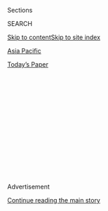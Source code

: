 <div id="app">

<div>

<div>

<div>

<div class="NYTAppHideMasthead css-1q2w90k e1suatyy0">

<div class="section css-ui9rw0 e1suatyy2">

<div class="css-eph4ug er09x8g0">

<div class="css-6n7j50">

</div>

<span class="css-1dv1kvn">Sections</span>

<div class="css-10488qs">

<span class="css-1dv1kvn">SEARCH</span>

</div>

[Skip to content](#site-content)[Skip to site index](#site-index)

</div>

<div id="masthead-section-label" class="css-1wr3we4 eaxe0e00">

[Asia
Pacific](https://www.nytimes3xbfgragh.onion/section/world/asia)

</div>

<div class="css-10698na e1huz5gh0">

</div>

</div>

<div id="masthead-bar-one" class="section hasLinks css-15hmgas e1csuq9d3">

<div class="css-uqyvli e1csuq9d0">

</div>

<div class="css-1uqjmks e1csuq9d1">

</div>

<div class="css-9e9ivx">

[](https://myaccount.nytimes3xbfgragh.onion/auth/login?response_type=cookie&client_id=vi)

</div>

<div class="css-1bvtpon e1csuq9d2">

[Today’s
Paper](https://www.nytimes3xbfgragh.onion/section/todayspaper)

</div>

</div>

</div>

</div>

<div data-aria-hidden="false">

<div id="site-content" data-role="main">

<div>

<div class="css-1aor85t" style="opacity:0.000000001;z-index:-1;visibility:hidden">

<div class="css-1hqnpie">

<div class="css-epjblv">

<span class="css-17xtcya">[Asia
Pacific](/section/world/asia)</span><span class="css-x15j1o">|</span><span class="css-fwqvlz">Chinese
Rights Lawyer Swept Up in Xi’s Crackdown Gets More Than 4 Years in
Prison</span>

</div>

<div class="css-k008qs">

<div class="css-1iwv8en">

<span class="css-18z7m18"></span>

<div>

</div>

</div>

<span class="css-1n6z4y">https://nyti.ms/2S8LM38</span>

<div class="css-1705lsu">

<div class="css-4xjgmj">

<div class="css-4skfbu" data-role="toolbar" data-aria-label="Social Media Share buttons, Save button, and Comments Panel with current comment count" data-testid="share-tools">

  - 
  - 
  - 
  - 
    
    <div class="css-6n7j50">
    
    </div>

  - 

</div>

</div>

</div>

</div>

</div>

</div>

<div class="css-13pd83m">

</div>

<div id="top-wrapper" class="css-1sy8kpn">

<div id="top-slug" class="css-l9onyx">

Advertisement

</div>

[Continue reading the main
story](#after-top)

<div class="ad top-wrapper" style="text-align:center;height:100%;display:block;min-height:250px">

<div id="top" class="place-ad" data-position="top" data-size-key="top">

</div>

</div>

<div id="after-top">

</div>

</div>

<div id="sponsor-wrapper" class="css-1hyfx7x">

<div id="sponsor-slug" class="css-19vbshk">

Supported by

</div>

[Continue reading the main
story](#after-sponsor)

<div id="sponsor" class="ad sponsor-wrapper" style="text-align:center;height:100%;display:block">

</div>

<div id="after-sponsor">

</div>

</div>

<div class="css-1vkm6nb ehdk2mb0">

# Chinese Rights Lawyer Swept Up in Xi’s Crackdown Gets More Than 4 Years in Prison

</div>

<div class="css-79elbk" data-testid="photoviewer-wrapper">

<div class="css-z3e15g" data-testid="photoviewer-wrapper-hidden">

</div>

<div class="css-1a48zt4 ehw59r15" data-testid="photoviewer-children">

![<span class="css-16f3y1r e13ogyst0" data-aria-hidden="true">Li Wenzu,
wife of the rights lawyer Wang Quanzhang, wearing a sweater with her
husband’s portrait and the words “Release Quanzhang” in Beijing on
Monday.</span><span class="css-cnj6d5 e1z0qqy90" itemprop="copyrightHolder"><span class="css-1ly73wi e1tej78p0">Credit...</span><span><span>Andy
Wong/Associated
Press</span></span></span>](https://static01.graylady3jvrrxbe.onion/images/2019/01/29/world/29china-lawyer-1/merlin_149888445_c298b695-9726-4ff6-b983-cd6081bfadfe-articleLarge.jpg?quality=75&auto=webp&disable=upscale)

</div>

</div>

<div class="css-xt80pu e12qa4dv0">

<div class="css-18e8msd">

<div class="css-vp77d3 epjyd6m0">

<div class="css-1baulvz">

By [<span class="css-1baulvz last-byline" itemprop="name">Javier C.
Hernández</span>](https://www.nytimes3xbfgragh.onion/by/javier-c-hernandez)

</div>

</div>

  - Jan. 28,
    2019

  - 
    
    <div class="css-4xjgmj">
    
    <div class="css-d8bdto" data-role="toolbar" data-aria-label="Social Media Share buttons, Save button, and Comments Panel with current comment count" data-testid="share-tools">
    
      - 
      - 
      - 
      - 
        
        <div class="css-6n7j50">
        
        </div>
    
      - 
    
    </div>
    
    </div>

</div>

<div class="css-tk9fsr">

[阅读简体中文版](https://cn.nytimes3xbfgragh.onion/china/20190129/china-wang-quanzhang-human-rights/ "Read in Simplified Chinese")[閱讀繁體中文版](https://cn.nytimes3xbfgragh.onion/china/20190129/china-wang-quanzhang-human-rights/zh-hant/ "Read in Traditional Chinese")

</div>

</div>

<div class="section meteredContent css-1r7ky0e" name="articleBody" itemprop="articleBody">

<div class="css-1fanzo5 StoryBodyCompanionColumn">

<div class="css-53u6y8">

BEIJING — An outspoken Chinese human rights lawyer was sentenced to four
and a half years in prison on Monday, the last to be prosecuted among
hundreds of legal activists who had been rounded up in a crackdown in
2015.

The lawyer, Wang Quanzhang, was found guilty of “subversion of state
power,” the No. 2 Intermediate People’s Court of Tianjin [said on its
website](http://tj2zy.chinacourt.org/article/detail/2019/01/id/3716862.shtml).
That charge is usually applied to critics of the ruling Communist Party
who are accused of organizing political challenges.

Other lawyers and activists who had been picked up in [an expansive
campaign](https://www.nytimes3xbfgragh.onion/2015/07/23/world/asia/china-crackdown-human-rights-lawyers.html?action=click&module=RelatedCoverage&pgtype=Article&region=Footer)
by the government that began in the summer of 2015 were either released
or put on trial and sentenced. But Mr. Wang, 42, had been held for
nearly three and a half years before he faced charges [in a closed
trial](http://tj2zy.chinacourt.org/article/detail/2019/01/id/3716862.shtml)
in Tianjin on Dec. 26 that even his wife was barred from attending.

The crackdown, which included [televised show
trials](https://www.nytimes3xbfgragh.onion/2016/08/06/world/asia/china-trial-activists-lawyers.html)
in which lawyers confessed to plotting to overthrow the government and
working on behalf of foreign forces, is a part of President Xi Jinping’s
efforts to obliterate threats to the party’s control.

</div>

</div>

<div class="css-1fanzo5 StoryBodyCompanionColumn">

<div class="css-53u6y8">

Mr. Wang’s wife, Li Wenzu, condemned the decision on Monday, accusing
the police, prosecutors and judge of committing crimes by detaining her
husband for more than three years.

“I will continue to fight for the rights of Wang Quanzhang,” Ms. Li said
in a [Twitter
post](https://twitter.com/709liwenzu/status/1089752511773270016). “I
will look after our child and wait for Wang Quanzhang to come home.”

</div>

</div>

<div class="css-cfo9c3">

</div>

<div class="css-1fanzo5 StoryBodyCompanionColumn">

<div class="css-53u6y8">

Calls to Ms. Li’s mobile phone went unanswered. It was unclear whether
Mr. Wang would appeal the decision. Since Mr. Wang has been in custody
since August 2015, it is possible he could be released next year, legal
experts said.

</div>

</div>

<div class="css-1fanzo5 StoryBodyCompanionColumn">

<div class="css-53u6y8">

Mr. Wang was one of most prominent figures to be swept up in the
campaign against rights activists. As a lawyer at the Beijing Fengrui
law firm, he represented members of a banned religious group, [Falun
Gong](https://www.nytimes3xbfgragh.onion/topic/organization/falun-gong),
and helped train legal activists.

</div>

</div>

<div class="css-79elbk" data-testid="photoviewer-wrapper">

<div class="css-z3e15g" data-testid="photoviewer-wrapper-hidden">

</div>

<div class="css-1a48zt4 ehw59r15" data-testid="photoviewer-children">

![<span class="css-16f3y1r e13ogyst0" data-aria-hidden="true">Mr. Wang
and Ms. Li with their son Wang Guangwei in a family portrait in 2015.
Mr. Wang was one of hundreds of legal activists swept up in a crackdown
that
year.</span>](https://static01.graylady3jvrrxbe.onion/images/2018/12/27/world/29china-lawyer-3/merlin_148497558_e223097d-047e-49e2-9467-d71237544ea3-articleLarge.jpg?quality=75&auto=webp&disable=upscale)

</div>

</div>

<div class="css-1fanzo5 StoryBodyCompanionColumn">

<div class="css-53u6y8">

Prosecutors had accused Mr. Wang of “stirring up trouble” and colluding
with foreign-funded groups.

Human rights advocates and Western governments have raised concerns over
the Chinese government’s handling of the case. Mr. Wang’s relatives and
friends have not been allowed to see him.

Germany’s human rights commissioner, Bärbel Kofler, on Monday called the
sentencing “completely incomprehensible.”

“Wang Quanzhang has done nothing but advocate within the legal framework
as a lawyer in China for disenfranchised citizens and politically
persecuted people,” she said in a statement.

There are also concerns that he might have faced abuse while in prison.
Several lawyers who were detained in 2015 have said they were abused
while in custody.

“People are saying that he is too stubborn for his own good and that
he’s not going to cave in,” said Eva Pils, a professor of law at
King’s College London who studies Chinese rights lawyers and knows Mr.
Wang. “You just have to worry about the basic state of his mental and
physical health.”

The government has continued its campaign against human rights
advocates, disbarring lawyers who take on cases the party sees as a
threat and keeping others under surveillance.

</div>

</div>

<div class="css-1fanzo5 StoryBodyCompanionColumn">

<div class="css-53u6y8">

Experts said that Mr. Wang’s sentencing would most likely deepen
concerns among China’s legal rights advocates, a small but daring group
of lawyers who help dissidents, religious leaders, aggrieved farmers and
others fight everyday injustices.

Doriane Lau, a China researcher at Amnesty International in Hong Kong,
called Mr. Wang’s trial a “sham.”

“He is being imprisoned solely for doing his job,” she said. “This will
have a chilling effect on the many human rights lawyers in China who are
still fighting very hard for justice.”

</div>

</div>

</div>

<div>

</div>

<div>

</div>

<div>

</div>

<div>

<div id="bottom-wrapper" class="css-1ede5it">

<div id="bottom-slug" class="css-l9onyx">

Advertisement

</div>

[Continue reading the main
story](#after-bottom)

<div id="bottom" class="ad bottom-wrapper" style="text-align:center;height:100%;display:block;min-height:90px">

</div>

<div id="after-bottom">

</div>

</div>

</div>

</div>

</div>

## Site Index

<div>

</div>

## Site Information Navigation

  - [© <span>2020</span> <span>The New York Times
    Company</span>](https://help.nytimes3xbfgragh.onion/hc/en-us/articles/115014792127-Copyright-notice)

<!-- end list -->

  - [NYTCo](https://www.nytco.com/)
  - [Contact
    Us](https://help.nytimes3xbfgragh.onion/hc/en-us/articles/115015385887-Contact-Us)
  - [Work with us](https://www.nytco.com/careers/)
  - [Advertise](https://nytmediakit.com/)
  - [T Brand Studio](http://www.tbrandstudio.com/)
  - [Your Ad
    Choices](https://www.nytimes3xbfgragh.onion/privacy/cookie-policy#how-do-i-manage-trackers)
  - [Privacy](https://www.nytimes3xbfgragh.onion/privacy)
  - [Terms of
    Service](https://help.nytimes3xbfgragh.onion/hc/en-us/articles/115014893428-Terms-of-service)
  - [Terms of
    Sale](https://help.nytimes3xbfgragh.onion/hc/en-us/articles/115014893968-Terms-of-sale)
  - [Site
    Map](https://spiderbites.nytimes3xbfgragh.onion)
  - [Help](https://help.nytimes3xbfgragh.onion/hc/en-us)
  - [Subscriptions](https://www.nytimes3xbfgragh.onion/subscription?campaignId=37WXW)

</div>

</div>

</div>

</div>
